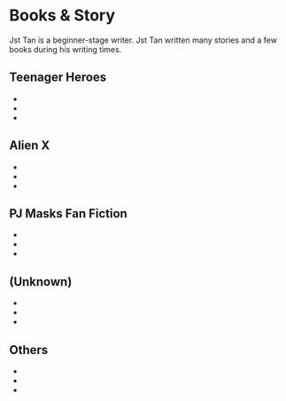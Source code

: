<h1>Books & Story</h1>
<p>Jst Tan is a beginner-stage writer. Jst Tan written many stories and a few books during his writing times.</p>

<p></p>

<h2>Teenager Heroes</h2>
<p></p>
<ul>
  <li></li>
  <li></li>
  <li></li>
</ul>  

<h2>Alien X</h2>
<p></p>
<ul>
  <li></li>
  <li></li>
  <li></li>
</ul>  

<h2>PJ Masks Fan Fiction</h2>
<p></p>
<ul>
  <li></li>
  <li></li>
  <li></li>
</ul>  

<h2>(Unknown)</h2>
<p></p>
<ul>
  <li></li>
  <li></li>
  <li></li>
</ul>  

<h2>Others</h2>
<p></p>
<ul>
  <li></li>
  <li></li>
  <li></li>
</ul>  
